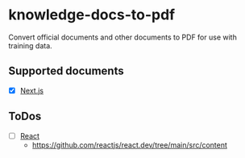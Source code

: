 # knowledge-docs-to-pdf

Convert official documents and other documents to PDF for use with training data.

## Supported documents

- [x] [Next.js](https://nextjs.org/docs)

## ToDos

- [ ] [React](https://react.dev/reference/react)
    - https://github.com/reactjs/react.dev/tree/main/src/content

